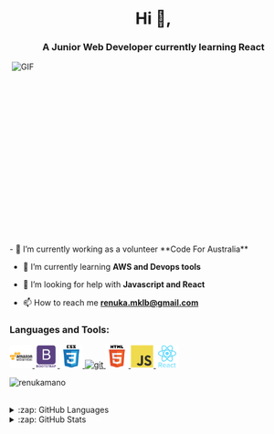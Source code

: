 
<h1 align="center">Hi 👋,</h1>
<h3 align="center">A Junior Web Developer currently learning React</h3>

 <img align="right" alt="GIF" src="https://user-images.githubusercontent.com/44516907/109629896-6f733a00-7b98-11eb-9efc-2b0bf8abac9a.gif" width="500" height="320" />
- 🔭 I’m currently working as a volunteer **Code For Australia**

- 🌱 I’m currently learning **AWS and Devops tools**

- 🤝 I’m looking for help with **Javascript and React**

- 📫 How to reach me **renuka.mklb@gmail.com**


<h3 align="left">Languages and Tools:</h3>
<p align="left"> <a href="https://aws.amazon.com" target="_blank"> <img src="https://raw.githubusercontent.com/devicons/devicon/master/icons/amazonwebservices/amazonwebservices-original-wordmark.svg" alt="aws" width="40" height="40"/> </a> <a href="https://getbootstrap.com" target="_blank"> <img src="https://raw.githubusercontent.com/devicons/devicon/master/icons/bootstrap/bootstrap-plain-wordmark.svg" alt="bootstrap" width="40" height="40"/> </a> <a href="https://www.w3schools.com/css/" target="_blank"> <img src="https://raw.githubusercontent.com/devicons/devicon/master/icons/css3/css3-original-wordmark.svg" alt="css3" width="40" height="40"/> </a> <a href="https://git-scm.com/" target="_blank"> <img src="https://www.vectorlogo.zone/logos/git-scm/git-scm-icon.svg" alt="git" width="40" height="40"/> </a> <a href="https://www.w3.org/html/" target="_blank"> <img src="https://raw.githubusercontent.com/devicons/devicon/master/icons/html5/html5-original-wordmark.svg" alt="html5" width="40" height="40"/> </a> <a href="https://developer.mozilla.org/en-US/docs/Web/JavaScript" target="_blank"> <img src="https://raw.githubusercontent.com/devicons/devicon/master/icons/javascript/javascript-original.svg" alt="javascript" width="40" height="40"/> </a> <a href="https://www.microsoft.com/en-us/sql-server" target="_blank">  </a> <a href="https://reactjs.org/" target="_blank"> <img src="https://raw.githubusercontent.com/devicons/devicon/master/icons/react/react-original-wordmark.svg" alt="react" width="40" height="40"/> </a> </p>

<p align="left"> <img src="https://komarev.com/ghpvc/?username=renukamano&label=Profile%20views&color=0e75b6&style=flat" alt="renukamano" /> </p>
<br>




<details>
  <summary>:zap: GitHub Languages</summary>

  <img align="left" src="https://github-readme-stats.vercel.app/api/top-langs?username=renukamano&show_icons=true&locale=en&layout=compact" alt="renukamano" />

</details>
<details>
 <summary>:zap: GitHub Stats</summary>
 <img  src="https://github-readme-stats.vercel.app/api?username=renukamano&show_icons=true&locale=en" alt="renukamano"/>
 </details>
 
